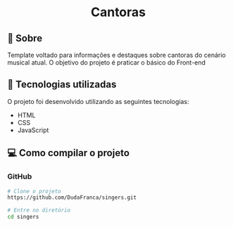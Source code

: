 <h1 align="center">Cantoras</h1>

## 🔖 Sobre

Template voltado para informações e destaques sobre cantoras do cenário musical atual. O objetivo do projeto é praticar o básico do Front-end

## 🚀 Tecnologias utilizadas

O projeto foi desenvolvido utilizando as seguintes tecnologias:

<ul>
    <li>
        HTML
    </li>
    <li>
        CSS
    </li>
    <li>
        JavaScript
    </li>
</ul>

## 💻 Como compilar o projeto

### GitHub

```bash
# Clone o projeto
https://github.com/DudaFranca/singers.git

# Entre no diretório
cd singers

```
